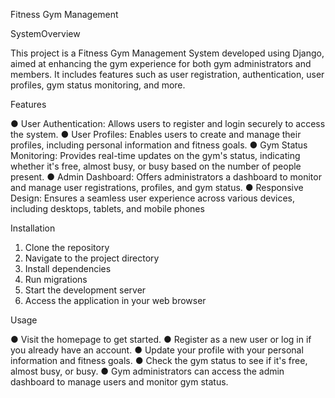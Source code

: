 Fitness Gym Management 

SystemOverview

This project is a Fitness Gym Management System developed using Django, aimed at enhancing the gym experience for both gym administrators and members. It includes features such as user registration, authentication, user profiles, gym status monitoring, and more.

Features

● User Authentication: Allows users to register and login securely to access the system.
● User Profiles: Enables users to create and manage their profiles, including personal information and fitness goals.
● Gym Status Monitoring: Provides real-time updates on the gym's status, indicating whether it's free, almost busy, or busy based on the number of people present.
● Admin Dashboard: Offers administrators a dashboard to monitor and manage user registrations, profiles, and gym status.
● Responsive Design: Ensures a seamless user experience across various devices, including desktops, tablets, and mobile phones

Installation
1. Clone the repository
2. Navigate to the project directory
3. Install dependencies
4. Run migrations
5. Start the development server
6. Access the application in your web browser

Usage

● Visit the homepage to get started.
● Register as a new user or log in if you already have an account.
● Update your profile with your personal information and fitness goals.
● Check the gym status to see if it's free, almost busy, or busy.
● Gym administrators can access the admin dashboard to manage users and monitor gym status.
